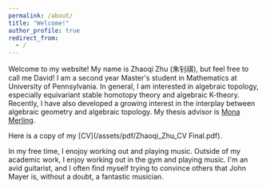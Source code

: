 ```yaml
---
permalink: /about/
title: "Welcome!"
author_profile: true
redirect_from: 
  - /
---
```

Welcome to my website! My name is Zhaoqi Zhu (朱钊祺), but feel free to call me David! I am a second year Master's student in Mathematics at University of Pennsylvania. In general, I am interested in algebraic topology, especially equivariant stable homotopy theory and algebraic K-theory. Recently, I have also developed a growing interest in the interplay between algebraic geometry and algebraic topology. My thesis advisor is [Mona Merling](https://www2.math.upenn.edu/~mmerling/). 

Here is a copy of my [CV](/assets/pdf/Zhaoqi_Zhu_CV Final.pdf).

In my free time, I enojoy working out and playing music. Outside of my academic work, I enjoy working out in the gym and playing music. I'm an avid guitarist, and I often find myself trying to convince others that John Mayer is, without a doubt, a fantastic musician.

